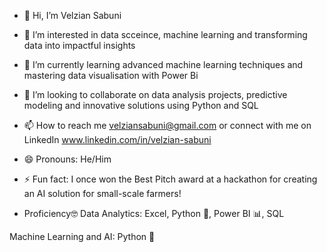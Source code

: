 - 👋 Hi, I’m Velzian Sabuni
- 👀 I’m interested in data scceince, machine learning and transforming data into impactful insights
- 🌱 I’m currently learning advanced machine learning techniques and mastering data visualisation with Power Bi
- 💞️ I’m looking to collaborate on data analysis projects, predictive modeling and innovative solutions using Python and SQL
- 📫 How to reach me velziansabuni@gmail.com or connect with me on LinkedIn www.linkedin.com/in/velzian-sabuni
- 😄 Pronouns: He/Him
- ⚡ Fun fact: I once won the Best Pitch award at a hackathon for creating an AI solution for small-scale farmers!

- Proficiency🤓
Data Analytics: Excel, Python 🐍, Power BI 📊, SQL

Machine Learning and AI: Python 🐍
